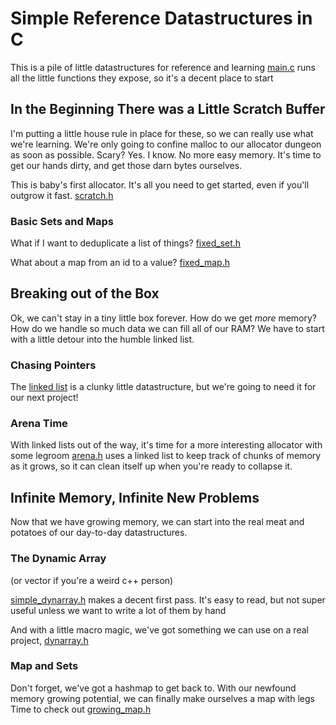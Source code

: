 # Simple Reference Datastructures in C

This is a pile of little datastructures for reference and learning
[main.c](main.c) runs all the little functions they expose, so it's a decent place to start

## In the Beginning There was a Little Scratch Buffer

I'm putting a little house rule in place for these, so we can really use what we're learning.
We're only going to confine malloc to our allocator dungeon as soon as possible. Scary? Yes. I know.
No more easy memory. It's time to get our hands dirty, and get those darn bytes ourselves.

This is baby's first allocator. It's all you need to get started, even if you'll outgrow it fast.
[scratch.h](allocators/scratch.h)

### Basic Sets and Maps
What if I want to deduplicate a list of things?
[fixed_set.h](maps/fixed_set.h)

What about a map from an id to a value?
[fixed_map.h](maps/fixed_map.h)


## Breaking out of the Box
Ok, we can't stay in a tiny little box forever. How do we get *more* memory?
How do we handle so much data we can fill all of our RAM?
We have to start with a little detour into the humble linked list.

### Chasing Pointers
The [linked list](lists/simple_linked_list.h) is a clunky little datastructure, but we're going to need it
for our next project!

### Arena Time
With linked lists out of the way, it's time for a more interesting allocator with some legroom
[arena.h](allocators/arena.h) uses a linked list to keep track of chunks of memory as it grows,
so it can clean itself up when you're ready to collapse it.


## Infinite Memory, Infinite New Problems
Now that we have growing memory, we can start into the real meat and potatoes of our day-to-day datastructures.

### The Dynamic Array
(or vector if you're a weird c++ person)

[simple_dynarray.h](lists/simple_dynarray.h) makes a decent first pass.
It's easy to read, but not super useful unless we want to write a lot of them by hand

And with a little macro magic, we've got something we can use on a real project, [dynarray.h](lists/dynarray.h)

### Map and Sets
Don't forget, we've got a hashmap to get back to.
With our newfound memory growing potential, we can finally make ourselves a map with legs
Time to check out [growing_map.h](maps/growing_map.h)
